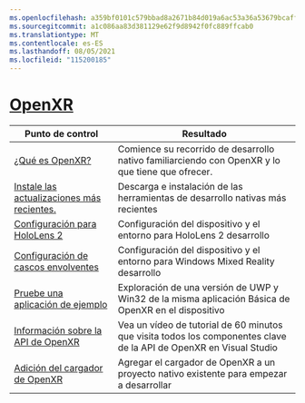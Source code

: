 ```yaml
---
ms.openlocfilehash: a359bf0101c579bbad8a2671b84d019a6ac53a36a53679bcaff5774694901850
ms.sourcegitcommit: a1c086aa83d381129e62f9d8942f0fc889ffcab0
ms.translationtype: MT
ms.contentlocale: es-ES
ms.lasthandoff: 08/05/2021
ms.locfileid: "115200185"
---
```

# <a name="openxr"></a>[OpenXR](#tab/openxr)

|  Punto de control  |  Resultado  |
| --- | --- |
| [¿Qué es OpenXR?](../native/openxr.md) | Comience su recorrido de desarrollo nativo familiarciendo con OpenXR y lo que tiene que ofrecer. |
| [Instale las actualizaciones más recientes.](../install-the-tools.md) | Descarga e instalación de las herramientas de desarrollo nativas más recientes |
| [Configuración para HoloLens 2](../native/openxr-getting-started.md#getting-started-with-openxr-for-hololens-2) | Configuración del dispositivo y el entorno para HoloLens 2 desarrollo |
| [Configuración de cascos envolventes](../native/openxr-getting-started.md#getting-started-with-openxr-for-windows-mixed-reality-headsets) | Configuración del dispositivo y el entorno para Windows Mixed Reality desarrollo |
| [Pruebe una aplicación de ejemplo](../native/openxr-getting-started.md#building-a-sample-openxr-app) | Exploración de una versión de UWP y Win32 de la misma aplicación Básica de OpenXR en el dispositivo |
| [Información sobre la API de OpenXR](../native/openxr-getting-started.md#learning-the-openxr-api) | Vea un vídeo de tutorial de 60 minutos que visita todos los componentes clave de la API de OpenXR en Visual Studio |
| [Adición del cargador de OpenXR](../native/openxr-getting-started.md#integrate-the-openxr-loader-into-a-project) | Agregar el cargador de OpenXR a un proyecto nativo existente para empezar a desarrollar |

<!--
# [WinRT (Legacy)](#tab/winrt)

|  Checkpoint  |  Outcome  |
| --- | --- |
| [Create a UWP app](../creating-a-holographic-directx-project.md) | Build a new Universal Windows Platform holographic app from scratch |
| [Create a Win32 app](../creating-a-holographic-directx-project.md#creating-a-win32-project) | Build a new Win32 holographic app from scratch |
| [Get a HolographicSpace](../getting-a-holographicspace.md) | Control immersive rendering, provide camera data, and access the spatial reasoning APIs |
| [Render in DirectX](../rendering-in-directx.md) | Reason about the position and orientation of one or more observers of a holographic scene as predicted by the system |
| [Coordinate systems in DirectX](../coordinate-systems-in-directx.md) | Explore the basis of spatial understanding offered by Windows Mixed Reality APIs. |
-->




